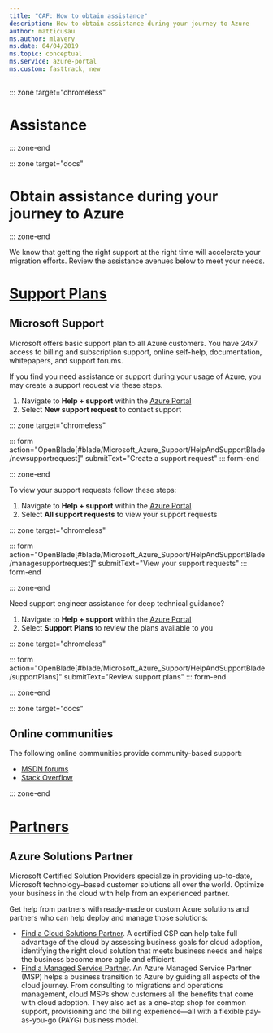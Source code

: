 ```yaml
---
title: "CAF: How to obtain assistance"
description: How to obtain assistance during your journey to Azure
author: matticusau
ms.author: mlavery
ms.date: 04/04/2019
ms.topic: conceptual
ms.service: azure-portal
ms.custom: fasttrack, new
---
```


::: zone target="chromeless"

# Assistance

::: zone-end

::: zone target="docs"

# Obtain assistance during your journey to Azure

::: zone-end

We know that getting the right support at the right time will accelerate your migration efforts. Review the assistance avenues below to meet your needs.

# [Support Plans](#tab/SupportPlans)

## Microsoft Support

Microsoft offers basic support plan to all Azure customers. You have 24x7 access to billing and subscription support, online self-help, documentation, whitepapers, and support forums.

If you find you need assistance or support during your usage of Azure, you may create a support request via these steps.

1. Navigate to **Help + support** within the [Azure Portal](https://portal.azure.com)
1. Select **New support request** to contact support

::: zone target="chromeless"

::: form action="OpenBlade[#blade/Microsoft_Azure_Support/HelpAndSupportBlade/newsupportrequest]" submitText="Create a support request" ::: form-end

::: zone-end

To view your support requests follow these steps:

1. Navigate to **Help + support** within the [Azure Portal](https://portal.azure.com)
1. Select **All support requests** to view your support requests

::: zone target="chromeless"

::: form action="OpenBlade[#blade/Microsoft_Azure_Support/HelpAndSupportBlade/managesupportrequest]" submitText="View your support requests" ::: form-end

::: zone-end

Need support engineer assistance for deep technical guidance?

1. Navigate to **Help + support** within the [Azure Portal](https://portal.azure.com)
1. Select **Support Plans** to review the plans available to you

::: zone target="chromeless"

::: form action="OpenBlade[#blade/Microsoft_Azure_Support/HelpAndSupportBlade/supportPlans]" submitText="Review support plans" ::: form-end

::: zone-end

::: zone target="docs"

## Online communities

The following online communities provide community-based support:

- [MSDN forums](https://social.msdn.microsoft.com/Forums/en-us/home?forum=windowsazureplatform%2Cazuremarketplace%2Cwindowsazureplatformctp)
- [Stack Overflow](https://stackoverflow.com/questions/tagged/azure)

::: zone-end

# [Partners](#tab/Partners)

## Azure Solutions Partner

Microsoft Certified Solution Providers specialize in providing up-to-date, Microsoft technology–based customer solutions all over the world. Optimize your business in the cloud with help from an experienced partner.

Get help from partners with ready-made or custom Azure solutions and partners who can help deploy and manage those solutions:

- [Find a Cloud Solutions Partner](https://www.microsoft.com/solution-providers/home). A certified CSP can help take full advantage of the cloud by assessing business goals for cloud adoption, identifying the right cloud solution that meets business needs and helps the business become more agile and efficient.
- [Find a Managed Service Partner](https://www.microsoft.com/solution-providers/search?cacheId=16a3b49b-fef2-449d-bdf0-628008114cca). An Azure Managed Service Partner (MSP) helps a business transition to Azure by guiding all aspects of the cloud journey. From consulting to migrations and operations management, cloud MSPs show customers all the benefits that come with cloud adoption. They also act as a one-stop shop for common support, provisioning and the billing experience&mdash;all with a flexible pay-as-you-go (PAYG) business model.
